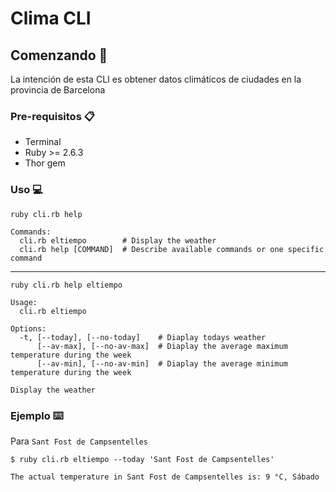 # Clima CLI

## Comenzando 🚀

La intención de esta CLI es obtener datos climáticos de ciudades en la provincia de Barcelona

### Pre-requisitos 📋

* Terminal
* Ruby >= 2.6.3
* Thor gem 

### Uso 💻

`ruby cli.rb help`
```
Commands:
  cli.rb eltiempo        # Display the weather
  cli.rb help [COMMAND]  # Describe available commands or one specific command
```
----
`ruby cli.rb help eltiempo`
```
Usage:
  cli.rb eltiempo

Options:
  -t, [--today], [--no-today]    # Diaplay todays weather
      [--av-max], [--no-av-max]  # Diaplay the average maximum temperature during the week
      [--av-min], [--no-av-min]  # Diaplay the average minimum temperature during the week

Display the weather
```



### Ejemplo ⌨️

Para `Sant Fost de Campsentelles`

```
$ ruby cli.rb eltiempo --today 'Sant Fost de Campsentelles'

The actual temperature in Sant Fost de Campsentelles is: 9 °C, Sábado
```
